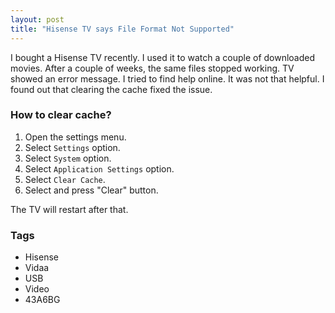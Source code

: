 ```yaml
---
layout: post
title: "Hisense TV says File Format Not Supported"
---
```


I bought a Hisense TV recently. I used it to watch a couple of downloaded movies. After a couple of weeks, the same files stopped working. TV showed an error message. I tried to find help online. It was not that helpful. I found out that clearing the cache fixed the issue.

### How to clear cache?

1. Open the settings menu.
2. Select `Settings` option.
3. Select `System` option.
4. Select `Application Settings` option.
5. Select `Clear Cache`.
6. Select and press "Clear" button.

The TV will restart after that.

### Tags

- Hisense
- Vidaa
- USB
- Video
- 43A6BG
